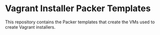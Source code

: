 # Vagrant Installer Packer Templates

This repository contains the Packer templates that create the VMs
used to create Vagrant installers.
